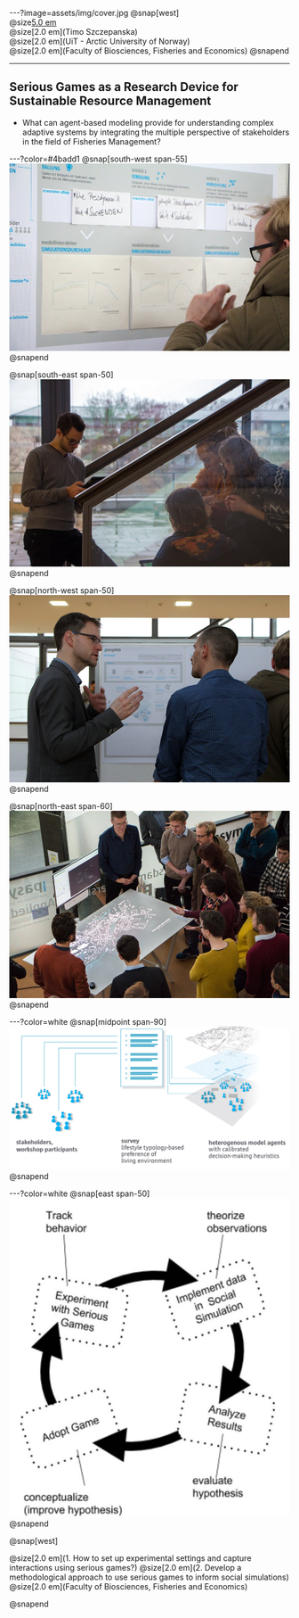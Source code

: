 ---?image=assets/img/cover.jpg
@snap[west]
<br>
@size[5.0 em]( )<br>
@size[2.0 em](Timo Szczepanska)<br>
@size[2.0 em](UiT - Arctic University of Norway)<br>
@size[2.0 em](Faculty of Biosciences, Fisheries and Economics)
@snapend

---
## Serious Games as a Research Device for Sustainable Resource Management
- What can agent-based modeling provide for understanding complex adaptive systems by integrating the multiple perspective of stakeholders in the field of Fisheries Management?

---?color=#4badd1
@snap[south-west span-55]
![](assets/img/WS3.jpg)
@snapend

@snap[south-east span-50]
![](assets/img/WS4.jpg)
@snapend

@snap[north-west span-50]
![](assets/img/WS2.jpg)
@snapend

@snap[north-east span-60]
![](assets/img/WS1.jpg)
@snapend

---?color=white
@snap[midpoint span-90]
![](assets/img/g.png)
@snapend

---?color=white
@snap[east span-50]
![](assets/img/circle.jpg)
@snapend

@snap[west]

@size[2.0 em](1. How to set up experimental settings and capture interactions using serious games?)
@size[2.0 em](2. Develop a methodological approach to use serious games to inform social simulations)
@size[2.0 em](Faculty of Biosciences, Fisheries and Economics)


@snapend
